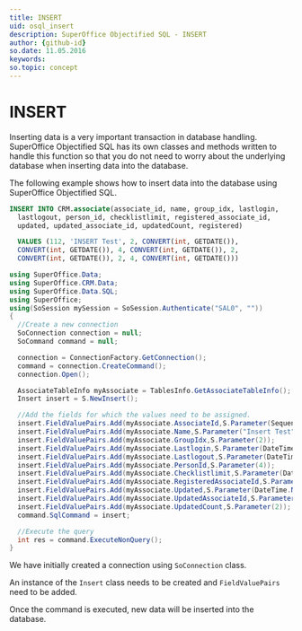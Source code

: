 ```yaml
---
title: INSERT
uid: osql_insert
description: SuperOffice Objectified SQL - INSERT
author: {github-id}
so.date: 11.05.2016
keywords:
so.topic: concept
---
```


# INSERT

Inserting data is a very important transaction in database handling. SuperOffice Objectified SQL has its own classes and methods written to handle this function so that you do not need to worry about the underlying database when inserting data into the database.

The following example shows how to insert data into the database using SuperOffice Objectified SQL.

```SQL
INSERT INTO CRM.associate(associate_id, name, group_idx, lastlogin,
  lastlogout, person_id, checklistlimit, registered_associate_id,
  updated, updated_associate_id, updatedCount, registered)

  VALUES (112, 'INSERT Test', 2, CONVERT(int, GETDATE()),
  CONVERT(int, GETDATE()), 4, CONVERT(int, GETDATE()), 2,
  CONVERT(int, GETDATE()), 2, 4, CONVERT(int, GETDATE()))
```

```csharp
using SuperOffice.Data;
using SuperOffice.CRM.Data;
using SuperOffice.Data.SQL;
using SuperOffice;
using(SoSession mySession = SoSession.Authenticate("SAL0", ""))
{
  //Create a new connection
  SoConnection connection = null;
  SoCommand command = null;

  connection = ConnectionFactory.GetConnection();
  command = connection.CreateCommand();
  connection.Open();

  AssociateTableInfo myAssociate = TablesInfo.GetAssociateTableInfo();
  Insert insert = S.NewInsert();

  //Add the fields for which the values need to be assigned.
  insert.FieldValuePairs.Add(myAssociate.AssociateId,S.Parameter(Sequence.GetNext(myAssociate)));
  insert.FieldValuePairs.Add(myAssociate.Name,S.Parameter("Insert Test"));
  insert.FieldValuePairs.Add(myAssociate.GroupIdx,S.Parameter(2));
  insert.FieldValuePairs.Add(myAssociate.Lastlogin,S.Parameter(DateTime.Now));
  insert.FieldValuePairs.Add(myAssociate.Lastlogout,S.Parameter(DateTime.Now));
  insert.FieldValuePairs.Add(myAssociate.PersonId,S.Parameter(4));
  insert.FieldValuePairs.Add(myAssociate.Checklistlimit,S.Parameter(DateTime.Now));
  insert.FieldValuePairs.Add(myAssociate.RegisteredAssociateId,S.Parameter(2));
  insert.FieldValuePairs.Add(myAssociate.Updated,S.Parameter(DateTime.Now));
  insert.FieldValuePairs.Add(myAssociate.UpdatedAssociateId,S.Parameter(2));
  insert.FieldValuePairs.Add(myAssociate.UpdatedCount,S.Parameter(2));
  command.SqlCommand = insert;

  //Execute the query
  int res = command.ExecuteNonQuery();
}
```

We have initially created a connection using `SoConnection` class.

An instance of the `Insert` class needs to be created and `FieldValuePairs` need to be added.

Once the command is executed, new data will be inserted into the database.
